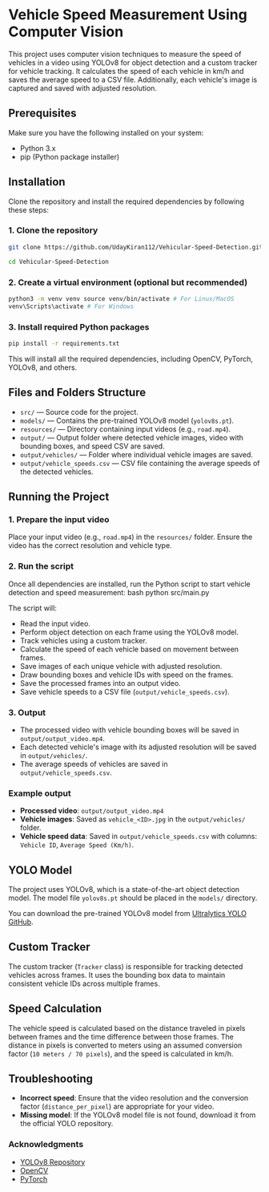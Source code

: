# Vehicle Speed Measurement Using Computer Vision

This project uses computer vision techniques to measure the speed of vehicles in a video using YOLOv8 for object detection and a custom tracker for vehicle tracking. It calculates the speed of each vehicle in km/h and saves the average speed to a CSV file. Additionally, each vehicle's image is captured and saved with adjusted resolution.

## Prerequisites

Make sure you have the following installed on your system:

- Python 3.x
- pip (Python package installer)

## Installation

Clone the repository and install the required dependencies by following these steps:

### 1. Clone the repository

```bash
git clone https://github.com/UdayKiran112/Vehicular-Speed-Detection.git

cd Vehicular-Speed-Detection
```

### 2. Create a virtual environment (optional but recommended)

```bash
python3 -m venv venv source venv/bin/activate # For Linux/MacOS
venv\Scripts\activate # For Windows
```

### 3. Install required Python packages

```bash
pip install -r requirements.txt
```

This will install all the required dependencies, including OpenCV, PyTorch, YOLOv8, and others.

## Files and Folders Structure

- `src/` — Source code for the project.
- `models/` — Contains the pre-trained YOLOv8 model (`yolov8s.pt`).
- `resources/` — Directory containing input videos (e.g., `road.mp4`).
- `output/` — Output folder where detected vehicle images, video with bounding boxes, and speed CSV are saved.
- `output/vehicles/` — Folder where individual vehicle images are saved.
- `output/vehicle_speeds.csv` — CSV file containing the average speeds of the detected vehicles.

## Running the Project

### 1. Prepare the input video

Place your input video (e.g., `road.mp4`) in the `resources/` folder. Ensure the video has the correct resolution and vehicle type.

### 2. Run the script

Once all dependencies are installed, run the Python script to start vehicle detection and speed measurement:
bash python src/main.py

The script will:

- Read the input video.
- Perform object detection on each frame using the YOLOv8 model.
- Track vehicles using a custom tracker.
- Calculate the speed of each vehicle based on movement between frames.
- Save images of each unique vehicle with adjusted resolution.
- Draw bounding boxes and vehicle IDs with speed on the frames.
- Save the processed frames into an output video.
- Save vehicle speeds to a CSV file (`output/vehicle_speeds.csv`).

### 3. Output

- The processed video with vehicle bounding boxes will be saved in `output/output_video.mp4`.
- Each detected vehicle's image with its adjusted resolution will be saved in `output/vehicles/`.
- The average speeds of vehicles are saved in `output/vehicle_speeds.csv`.

### Example output

- **Processed video**: `output/output_video.mp4`
- **Vehicle images**: Saved as `vehicle_<ID>.jpg` in the `output/vehicles/` folder.
- **Vehicle speed data**: Saved in `output/vehicle_speeds.csv` with columns: `Vehicle ID`, `Average Speed (Km/h)`.

## YOLO Model

The project uses YOLOv8, which is a state-of-the-art object detection model. The model file `yolov8s.pt` should be placed in the `models/` directory.

You can download the pre-trained YOLOv8 model from [Ultralytics YOLO GitHub](https://github.com/ultralytics/yolov8).

## Custom Tracker

The custom tracker (`Tracker` class) is responsible for tracking detected vehicles across frames. It uses the bounding box data to maintain consistent vehicle IDs across multiple frames.

## Speed Calculation

The vehicle speed is calculated based on the distance traveled in pixels between frames and the time difference between those frames. The distance in pixels is converted to meters using an assumed conversion factor (`10 meters / 70 pixels`), and the speed is calculated in km/h.

## Troubleshooting

- **Incorrect speed**: Ensure that the video resolution and the conversion factor (`distance_per_pixel`) are appropriate for your video.
- **Missing model**: If the YOLOv8 model file is not found, download it from the official YOLO repository.

### Acknowledgments

- [YOLOv8 Repository](https://github.com/ultralytics/yolov8)
- [OpenCV](https://opencv.org/)
- [PyTorch](https://pytorch.org/)
